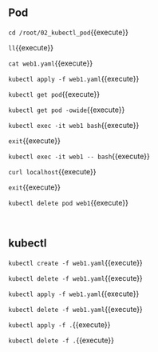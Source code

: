 <br>

## Pod

`cd /root/02_kubectl_pod`{{execute}}

`ll`{{execute}}

`cat web1.yaml`{{execute}}

`kubectl apply -f web1.yaml`{{execute}}

`kubectl get pod`{{execute}}

`kubectl get pod -owide`{{execute}}

`kubectl exec -it web1 bash`{{execute}}

`exit`{{execute}}

`kubectl exec -it web1 -- bash`{{execute}}

`curl localhost`{{execute}}

`exit`{{execute}}

`kubectl delete pod web1`{{execute}}

<br>

## kubectl

`kubectl create -f web1.yaml`{{execute}}

`kubectl delete -f web1.yaml`{{execute}}

`kubectl apply -f web1.yaml`{{execute}}

`kubectl delete -f web1.yaml`{{execute}}

`kubectl apply -f .`{{execute}}

`kubectl delete -f .`{{execute}}
